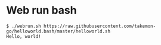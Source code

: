 # Web run bash

```
$ ./webrun.sh https://raw.githubusercontent.com/takemon-go/helloworld.bash/master/helloworld.sh
Hello, world!
```

